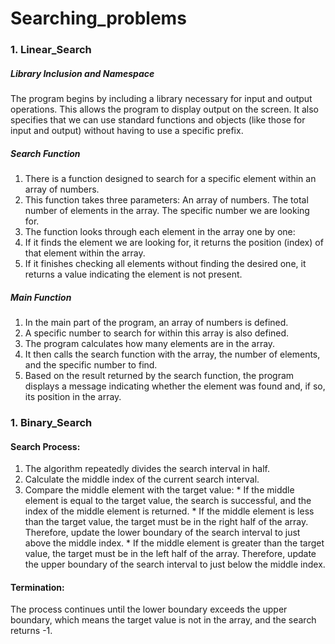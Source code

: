 # Searching_problems

### 1. Linear_Search 

##### Library Inclusion and Namespace

The program begins by including a library necessary for input and output operations. This allows the program to display output on the screen.
It also specifies that we can use standard functions and objects (like those for input and output) without having to use a specific prefix.

##### Search Function

1. There is a function designed to search for a specific element within an array of numbers.
2. This function takes three parameters:
        An array of numbers.
        The total number of elements in the array.
        The specific number we are looking for.
3. The function looks through each element in the array one by one:
4. If it finds the element we are looking for, it returns the position (index) of that element within the array.
5. If it finishes checking all elements without finding the desired one, it returns a value indicating the element is not present.

##### Main Function

1. In the main part of the program, an array of numbers is defined.
2. A specific number to search for within this array is also defined.
3. The program calculates how many elements are in the array.
4. It then calls the search function with the array, the number of elements, and the specific number to find.
5. Based on the result returned by the search function, the program displays a message indicating whether the element was found and, if so, its position in the array.

### 1. Binary_Search 
 
#### Search Process:

1. The algorithm repeatedly divides the search interval in half.
2. Calculate the middle index of the current search interval.
3. Compare the middle element with the target value:
        * If the middle element is equal to the target value, the search is successful, and the index of the middle element is returned.
        * If the middle element is less than the target value, the target must be in the right half of the array. Therefore, update the lower boundary of the search interval to just above the middle index.
        * If the middle element is greater than the target value, the target must be in the left half of the array. Therefore, update the upper boundary of the search interval to just below the middle index.

#### Termination:

The process continues until the lower boundary exceeds the upper boundary, which means the target value is not in the array, and the search returns -1.


